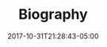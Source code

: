 ---
categories:
- ""
- ""
date: "2017-10-31T21:28:43-05:00"
description: Here is a little bit about myself
draft: false
image: pic02.jpg
keywords: ""
slug: aliquam
title: Biography
---
